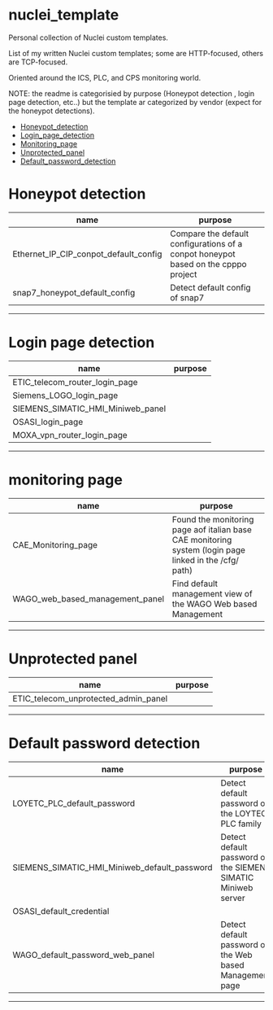 # nuclei_template
Personal collection of Nuclei custom templates.

List of my written Nuclei custom templates; some are HTTP-focused, others are TCP-focused.

Oriented around the ICS, PLC, and CPS monitoring world.

NOTE: the readme is categorisied by purpose (Honeypot detection , login page detection, etc..) but the template ar categorized by vendor (expect for the honeypot detections). 

- [Honeypot_detection](#honeypot-detection)
- [Login_page_detection](#login-page-detection)
- [Monitoring_page](#monitoring-page)
- [Unprotected_panel](#unprotected-panel)
- [Default_password_detection](#default-password-detection)

# Honeypot detection 

| name                                         | purpose                                                                           |
|----------------------------------------------|------------------------------------------------------------------------------------|
| Ethernet_IP_CIP_conpot_default_config        |  Compare the default configurations of a conpot honeypot based on the cpppo project |
| snap7_honeypot_default_config                |  Detect default config of snap7                                                       |

---


# Login page detection

| name                                         | purpose                                                                           |
|----------------------------------------------|-----------------------------------------------------------------------------------|
| ETIC_telecom_router_login_page               |                                                                                   |
| Siemens_LOGO_login_page                      |                                                                                  |
| SIEMENS_SIMATIC_HMI_Miniweb_panel            |                                                                                  |
| OSASI_login_page                             |                                                                                  |
| MOXA_vpn_router_login_page                   |                                                                                  | 

---

# monitoring page

| name                                         | purpose                                                                           |
|-----------------------------------------------|-----------------------------------------------------------------------------------|
| CAE_Monitoring_page                            | Found the monitoring page aof italian base CAE monitoring system (login page linked in the /cfg/ path)|
| WAGO_web_based_management_panel                | Find default management view of the WAGO  Web based Management            |


---

# Unprotected panel

| name                                          | purpose                                                                           |
|------------------------------------------------|-----------------------------------------------------------------------------------|
| ETIC_telecom_unprotected_admin_panel          |                                                                                   |

---


# Default password detection

| name                                         | purpose                                                                           |
|-----------------------------------------------|-----------------------------------------------------------------------------------|
| LOYETC_PLC_default_password                   | Detect default password on the LOYTEC PLC family                                 |
| SIEMENS_SIMATIC_HMI_Miniweb_default_password  | Detect default password on the SIEMENS SIMATIC Miniweb server                     |
| OSASI_default_credential                      |
| WAGO_default_password_web_panel               | Detect default password on the  Web based Management page                        |

---